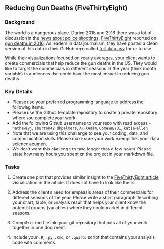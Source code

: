 ## Reducing Gun Deaths (FiveThirtyEight)

### Background

The world is a dangerous place. During 2015 and 2016 there was a lot of discussion in the [news about police shootings](http://www.cbsnews.com/pictures/controversial-police-shootings/). [FiveThirtyEight](https://fivethirtyeight.com/) reported on [gun deaths in 2016](https://fivethirtyeight.com/features/gun-deaths/). As leaders in data journalism, they have posted a clean version of this data in their GitHub repo called [full_data.csv](https://github.com/fivethirtyeight/guns-data) for us to use.

While their visualizations focused on yearly averages, your client wants to create commercials that help reduce the gun deaths in the US. They would like to target the commercials in different seasons of the year (think month variable) to audiences that could have the most impact in reducing gun deaths. 

### Key Details

- Please use your preferred programming language to address the following items.
- Please use the Github template repository to create a private repository where you complete your work.
- Add the following Github usernames to your repo with read access - `hathawayj`, `sburton42`, `dkpalmers`, `AHFXAdam`, `ComeauBYUI`, `katie-allen`
- Note that we are using this challenge to see your coding, data, and communication skills. Please make sure your work exemplifies your data science acumen.
- We don’t want this challenge to take longer than a few hours. Please state how many hours you spent on the project in your markdown file.

### Tasks

1. Create one plot that provides similar insight to the [FiveThirtyEight article](https://fivethirtyeight.com/features/gun-deaths/) visualization in the article. It does not have to look like theirs.

2. Address the client’s need for emphasis areas of their commercials for different seasons of the year. Please write a short paragraph describing your chart, table, or analysis result that helps your client know the potential groups (variables) where they could market in different seasons.

3. Compile a .md file into your git repository that puts all of your work together in one document.

4. Include your `.R`, `.py`, `.Rmd`, or `.quarto` script that contains your analysis code with comments.

 

 

